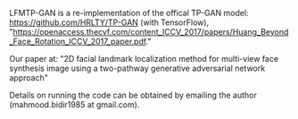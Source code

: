 LFMTP-GAN is a re-implementation of the offical TP-GAN model: https://github.com/HRLTY/TP-GAN (with TensorFlow), "https://openaccess.thecvf.com/content_ICCV_2017/papers/Huang_Beyond_Face_Rotation_ICCV_2017_paper.pdf."

Our paper at: "2D facial landmark localization method for multi-view face synthesis image using a two-pathway generative adversarial network approach"

Details on running the code can be obtained by emailing the author (mahmood.bidir1985 at gmail.com).
 
